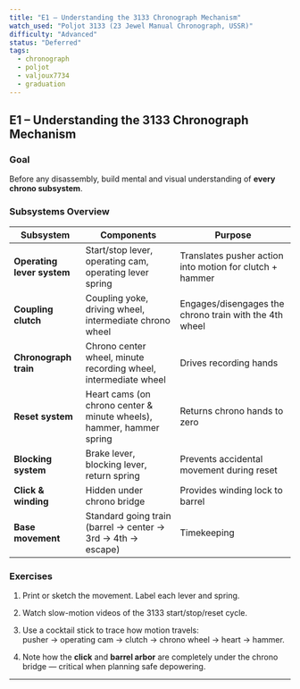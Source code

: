 ```yaml
---
title: "E1 – Understanding the 3133 Chronograph Mechanism"
watch_used: "Poljot 3133 (23 Jewel Manual Chronograph, USSR)"
difficulty: "Advanced"
status: "Deferred"
tags:
  - chronograph
  - poljot
  - valjoux7734
  - graduation
---
```


## E1 – Understanding the 3133 Chronograph Mechanism

### Goal
Before any disassembly, build mental and visual understanding of **every chrono subsystem**.

### Subsystems Overview
| Subsystem | Components | Purpose |
|------------|-------------|----------|
| **Operating lever system** | Start/stop lever, operating cam, operating lever spring | Translates pusher action into motion for clutch + hammer |
| **Coupling clutch** | Coupling yoke, driving wheel, intermediate chrono wheel | Engages/disengages the chrono train with the 4th wheel |
| **Chronograph train** | Chrono center wheel, minute recording wheel, intermediate wheel | Drives recording hands |
| **Reset system** | Heart cams (on chrono center & minute wheels), hammer, hammer spring | Returns chrono hands to zero |
| **Blocking system** | Brake lever, blocking lever, return spring | Prevents accidental movement during reset |
| **Click & winding** | Hidden under chrono bridge | Provides winding lock to barrel |
| **Base movement** | Standard going train (barrel → center → 3rd → 4th → escape) | Timekeeping |

### Exercises
1. Print or sketch the movement. Label each lever and spring.  
2. Watch slow-motion videos of the 3133 start/stop/reset cycle.  
3. Use a cocktail stick to trace how motion travels:  
   pusher → operating cam → clutch → chrono wheel → heart → hammer.

4. Note how the **click** and **barrel arbor** are completely under the chrono bridge — critical when planning safe depowering.

---


